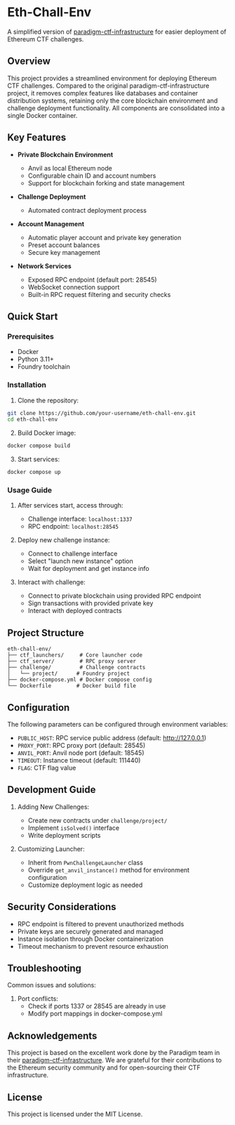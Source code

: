# Eth-Chall-Env

A simplified version of [paradigm-ctf-infrastructure](https://github.com/paradigmxyz/paradigm-ctf-infrastructure) for easier deployment of Ethereum CTF challenges.

## Overview

This project provides a streamlined environment for deploying Ethereum CTF challenges. Compared to the original paradigm-ctf-infrastructure project, it removes complex features like databases and container distribution systems, retaining only the core blockchain environment and challenge deployment functionality. All components are consolidated into a single Docker container.

## Key Features

- **Private Blockchain Environment**
  - Anvil as local Ethereum node
  - Configurable chain ID and account numbers
  - Support for blockchain forking and state management

- **Challenge Deployment**
  - Automated contract deployment process

- **Account Management**
  - Automatic player account and private key generation
  - Preset account balances
  - Secure key management

- **Network Services**
  - Exposed RPC endpoint (default port: 28545)
  - WebSocket connection support
  - Built-in RPC request filtering and security checks

## Quick Start

### Prerequisites
- Docker
- Python 3.11+
- Foundry toolchain

### Installation

1. Clone the repository:
```bash
git clone https://github.com/your-username/eth-chall-env.git
cd eth-chall-env
```

2. Build Docker image:
```bash
docker compose build
```

3. Start services:
```bash
docker compose up
```

### Usage Guide

1. After services start, access through:
   - Challenge interface: `localhost:1337`
   - RPC endpoint: `localhost:28545`

2. Deploy new challenge instance:
   - Connect to challenge interface
   - Select "launch new instance" option
   - Wait for deployment and get instance info

3. Interact with challenge:
   - Connect to private blockchain using provided RPC endpoint
   - Sign transactions with provided private key
   - Interact with deployed contracts

## Project Structure

```
eth-chall-env/
├── ctf_launchers/     # Core launcher code
├── ctf_server/        # RPC proxy server
├── challenge/         # Challenge contracts
│   └── project/      # Foundry project
├── docker-compose.yml # Docker compose config
└── Dockerfile        # Docker build file
```

## Configuration

The following parameters can be configured through environment variables:

- `PUBLIC_HOST`: RPC service public address (default: http://127.0.0.1)
- `PROXY_PORT`: RPC proxy port (default: 28545)
- `ANVIL_PORT`: Anvil node port (default: 18545)
- `TIMEOUT`: Instance timeout (default: 111440)
- `FLAG`: CTF flag value

## Development Guide

1. Adding New Challenges:
   - Create new contracts under `challenge/project/`
   - Implement `isSolved()` interface
   - Write deployment scripts

2. Customizing Launcher:
   - Inherit from `PwnChallengeLauncher` class
   - Override `get_anvil_instance()` method for environment configuration
   - Customize deployment logic as needed

## Security Considerations

- RPC endpoint is filtered to prevent unauthorized methods
- Private keys are securely generated and managed
- Instance isolation through Docker containerization
- Timeout mechanism to prevent resource exhaustion

## Troubleshooting

Common issues and solutions:

1. Port conflicts:
   - Check if ports 1337 or 28545 are already in use
   - Modify port mappings in docker-compose.yml


## Acknowledgements

This project is based on the excellent work done by the Paradigm team in their [paradigm-ctf-infrastructure](https://github.com/paradigmxyz/paradigm-ctf-infrastructure). We are grateful for their contributions to the Ethereum security community and for open-sourcing their CTF infrastructure.

## License

This project is licensed under the MIT License.
